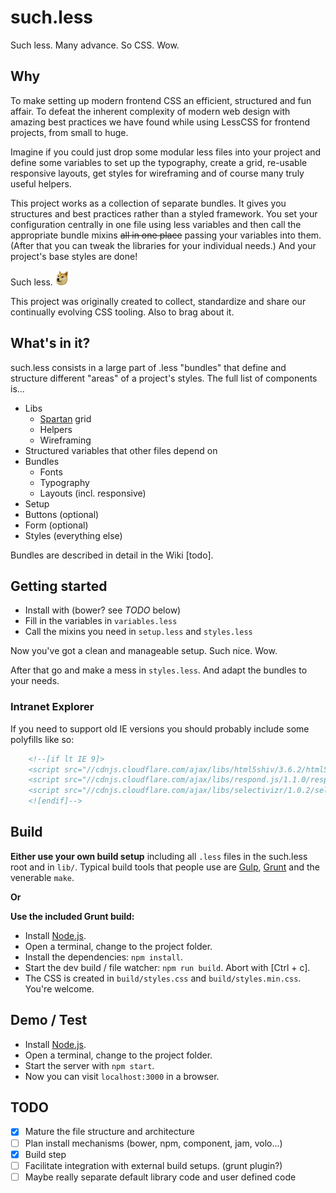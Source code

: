 such.less
=========

Such less. Many advance. So CSS. Wow.

## Why
To make setting up modern frontend CSS an efficient, structured and fun affair. To defeat the inherent complexity of modern web design with amazing best practices we have found while using LessCSS for frontend projects, from small to huge.

Imagine if you could just drop some modular less files into your project and define some variables to set up the typography, create a grid, re-usable responsive layouts, get styles for wireframing and of course many truly useful helpers.

This project works as a collection of separate bundles. It gives you structures and best practices rather than a styled framework. You set your configuration centrally in one file using less variables and then call the appropriate bundle mixins ~~all in one place~~ passing your variables into them. (After that you can tweak the libraries for your individual needs.) And your project's base styles are done!

Such less. ![Such shibe](https://github.com/MarcDiethelm/such.less/blob/develop/pages/mini-doge.png?raw=true)

This project was originally created to collect, standardize and share our continually evolving CSS tooling. Also to brag about it.

## What's in it?
such.less consists in a large part of .less "bundles" that define and structure different "areas" of a project's styles. The full list of components is...

- Libs
	- [Spartan](https://github.com/SimonHarte/SpartanGrid) grid
	- Helpers
	- Wireframing
- Structured variables that other files depend on
- Bundles
	- Fonts
	- Typography
	- Layouts (incl. responsive)
- Setup
- Buttons (optional)
- Form (optional)
- Styles (everything else)

Bundles are described in detail in the Wiki [todo].

## Getting started
- Install with (bower? see *TODO* below)
- Fill in the variables in `variables.less`
- Call the mixins you need in `setup.less` and `styles.less`

Now you've got a clean and manageable setup. Such nice. Wow.

After that go and make a mess in `styles.less`. And adapt the bundles to your needs.

### Intranet Explorer

If you need to support old IE versions you should probably include some polyfills like so:

```html
	<!--[if lt IE 9]>
	<script src="//cdnjs.cloudflare.com/ajax/libs/html5shiv/3.6.2/html5shiv.js"></script>
	<script src="//cdnjs.cloudflare.com/ajax/libs/respond.js/1.1.0/respond.min.js"></script>
	<script src="//cdnjs.cloudflare.com/ajax/libs/selectivizr/1.0.2/selectivizr-min.js"></script>
	<![endif]-->
```

## Build
__Either use your own build setup__ including all `.less` files in the such.less root and in `lib/`. Typical build tools that people use are [Gulp](https://github.com/gulpjs/gulp/), [Grunt](http://gruntjs.com/) and the venerable `make`.

**Or**

__Use the included Grunt build:__

- Install [Node.js](http://nodejs.org/).
- Open a terminal, change to the project folder.
- Install the dependencies: `npm install`.
- Start the dev build / file watcher: `npm run build`. Abort with [Ctrl + c].
- The CSS is created in `build/styles.css` and `build/styles.min.css`. You're welcome.


## Demo / Test
- Install [Node.js](http://nodejs.org/).
- Open a terminal, change to the project folder.
- Start the server with `npm start`.
- Now you can visit `localhost:3000` in a browser.


## TODO
- [x] Mature the file structure and architecture
- [ ] Plan install mechanisms (bower, npm, component, jam, volo...)
- [x] Build step
- [ ] Facilitate integration with external build setups. (grunt plugin?)
- [ ] Maybe really separate default library code and user defined code
